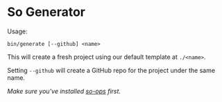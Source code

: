 # So Generator

Usage:
```
bin/generate [--github] <name>
```

This will create a fresh project using our default template at `./<name>`.

Setting `--github` will create a GitHub repo for the project under the same
name.

*Make sure you've installed [so-ops](https://github.com/so-design-studio/so-ops)
first.*
